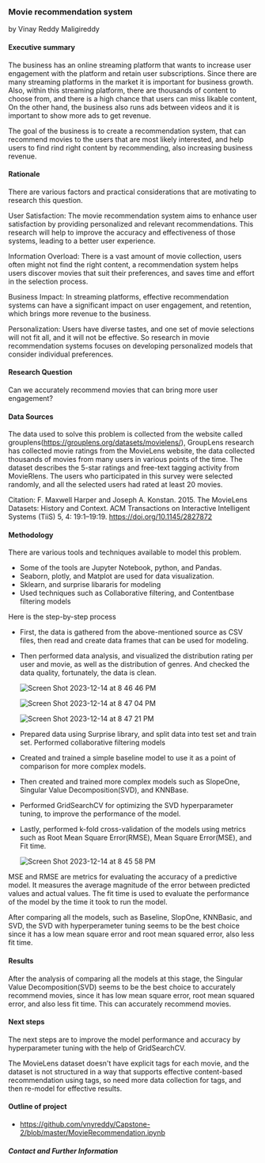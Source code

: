 ### Movie recommendation system

by Vinay Reddy Maligireddy

#### Executive summary
The business has an online streaming platform that wants to increase user engagement with the platform and retain user subscriptions. Since there are many streaming platforms in the market it is important for business growth. Also, within this streaming platform, there are thousands of content to choose from, and there is a high chance that users can miss likable content, On the other hand, the business also runs ads between videos and it is important to show more ads to get revenue.

The goal of the business is to create a recommendation system, that can recommend movies to the users that are most likely interested, and help users to find rind right content by recommending, also increasing business revenue.

#### Rationale
There are various factors and practical considerations that are motivating to research this question.

User Satisfaction:
The movie recommendation system aims to enhance user satisfaction by providing personalized and relevant recommendations. This research will help to improve the accuracy and effectiveness of those systems, leading to a better user experience.

Information Overload: 
There is a vast amount of movie collection, users often might not find the right content, a recommendation system helps users discover movies that suit their preferences, and saves time and effort in the selection process.

Business Impact:
In streaming platforms, effective recommendation systems can have a significant impact on user engagement, and retention, which brings more revenue to the business.

Personalization:
Users have diverse tastes, and one set of movie selections will not fit all, and it will not be effective. So research in movie recommendation systems focuses on developing personalized models that consider individual preferences.

#### Research Question
Can we accurately recommend movies that can bring more user engagement?

#### Data Sources
The data used to solve this problem is collected from the website called grouplens(https://grouplens.org/datasets/movielens/), GroupLens research has collected movie ratings from the MovieLens website, the data collected thousands of movies from many users in various points of the time. The dataset describes the 5-star ratings and free-text tagging activity from MovieRlens. The users who participated in this survey were selected randomly, and all the selected users had rated at least 20 movies.

Citation: F. Maxwell Harper and Joseph A. Konstan. 2015. The MovieLens Datasets: History and Context. ACM Transactions on Interactive Intelligent Systems (TiiS) 5, 4: 19:1–19:19. https://doi.org/10.1145/2827872

#### Methodology
There are various tools and techniques available to model this problem. 
- Some of the tools are Jupyter Notebook, python, and Pandas. 
- Seaborn, plotly, and Matplot are used for data visualization.
- Sklearn, and surprise libararis for modeling
- Used techniques such as Collaborative filtering, and Contentbase filtering models

Here is the step-by-step process

* First, the data is gathered from the above-mentioned source as CSV files, then read and create data frames that can be used for modeling.
* Then performed data analysis, and visualized the distribution rating per user and movie, as well as the distribution of genres. And checked the data quality, fortunately, the data is clean.

  ![Screen Shot 2023-12-14 at 8 46 46 PM](https://github.com/vnyreddy/Capstone-2/assets/18583217/f6ffdb49-298d-41bb-9de5-d806a01ecba1)

  ![Screen Shot 2023-12-14 at 8 47 04 PM](https://github.com/vnyreddy/Capstone-2/assets/18583217/869cdf4c-d003-4b86-b1a6-4bf0d21a5b27)

  ![Screen Shot 2023-12-14 at 8 47 21 PM](https://github.com/vnyreddy/Capstone-2/assets/18583217/1f2da8b3-f34d-4c17-9f34-eb7277b8b12a)

* Prepared data using Surprise library, and split data into test set and train set.
Performed collaborative filtering models
* Created and trained a simple baseline model to use it as a point of comparison for more complex models.
* Then created and trained more complex models such as SlopeOne, Singular Value Decomposition(SVD), and KNNBase.
* Performed GridSearchCV for optimizing the SVD hyperparameter tuning, to improve the performance of the model.
* Lastly, performed k-fold cross-validation of the models using metrics such as Root Mean Square Error(RMSE), Mean Square Error(MSE), and Fit time.

  ![Screen Shot 2023-12-14 at 8 45 58 PM](https://github.com/vnyreddy/Capstone-2/assets/18583217/1746066f-651b-4dad-b044-24c1e858e1e8)


MSE and RMSE are metrics for evaluating the accuracy of a predictive model. It measures the average magnitude of the error between predicted values and actual values. The fit time is used to evaluate the performance of the model by the time it took to run the model.

After comparing all the models, such as Baseline, SlopOne, KNNBasic, and SVD, the SVD with hyperperameter tuning seems to be the best choice since it has a low mean square error and root mean squared error, also less fit time.


#### Results
After the analysis of comparing all the models at this stage, the Singular Value Decomposition(SVD) seems to be the best choice to accurately recommend movies, since it has low mean square error, root mean squared error, and also less fit time. This can accurately recommend movies.

#### Next steps
The next steps are to improve the model performance and accuracy by hyperparameter tuning with the help of GridSearchCV.

The MovieLens dataset doesn't have explicit tags for each movie, and the dataset is not structured in a way that supports effective content-based recommendation using tags, so need more data collection for tags, and then re-model for effective results.

#### Outline of project

- https://github.com/vnyreddy/Capstone-2/blob/master/MovieRecommendation.ipynb


##### Contact and Further Information

